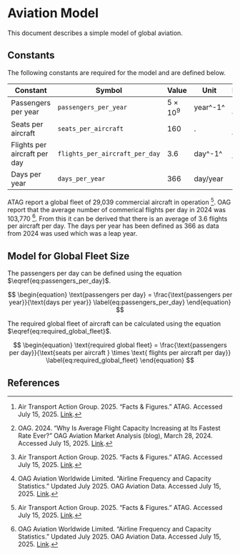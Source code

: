 # Aviation Model

This document describes a simple model of global aviation.

## Constants

The following constants are required for the model and are defined below.

| Constant                     | Symbol                         | Value           | Unit     | Ref       |
| ---------------------------- | ------------------------------ | --------------- | -------- | --------- |
| Passengers per year          | `passengers_per_year`          | $5 \times 10^9$ | year^-1^ | [^1]      |
| Seats per aircraft           | `seats_per_aircraft`           | 160             | .        | [^2]      |
| Flights per aircraft per day | `flights_per_aircraft_per_day` | 3.6             | day^-1^  | [^1] [^3] |
| Days per year                | `days_per_year`                | 366             | day/year | -         |

ATAG report a global fleet of 29,039 commercial aircraft in operation [^1]. OAG report that the average number of commerical flights per day in 2024 was 103,770 [^3]. From this it can be derived that there is an average of 3.6 flights per aircraft per day. The days per year has been defined as 366 as data from 2024 was used which was a leap year.

## Model for Global Fleet Size

The passengers per day can be defined using the equation $\eqref{eq:passengers_per_day}$.

$$
\begin{equation}
    \text{passengers per day} = \frac{\text{passengers per year}}{\text{days per year}}
    \label{eq:passengers_per_day}
\end{equation}
$$

The required global fleet of aircraft can be calculated using the equation $\eqref{eq:required_global_fleet}$.

$$
\begin{equation}
    \text{required global fleet} = \frac{\text{passengers per day}}{\text{seats per aircraft } \times \text{ flights per aircraft per day}}
    \label{eq:required_global_fleet}
\end{equation}
$$

## References

[^1]: Air Transport Action Group. 2025. “Facts & Figures.” ATAG. Accessed July 15, 2025. [Link](https://atag.org/facts‑figures).
[^2]: OAG. 2024. “Why Is Average Flight Capacity Increasing at Its Fastest Rate Ever?” OAG Aviation Market Analysis (blog), March 28, 2024. Accessed July 15, 2025. [Link](https://www.oag.com/blog/average-flight-capacity-increasing-at-fastest-rate-ever).
[^3]: OAG Aviation Worldwide Limited. “Airline Frequency and Capacity Statistics.” Updated July 2025. OAG Aviation Data. Accessed July 15, 2025. [Link](https://www.oag.com/airline-frequency-and-capacity-statistics).
